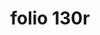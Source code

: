 ---
layout: edition
title: folio 130r
manuscript: Turin, Biblioteca Nazionale, MS N.III.19
sigla: T
iip: t130r.tif
milestone: 259
---